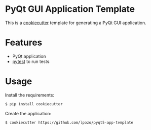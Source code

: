 # PyQt GUI Application Template

This is a [cookiecutter](https://github.com/audreyr/cookiecutter) template for generating a PyQt GUI application.

# Features

- PyQt application
- [pytest](https://github.com/pytest-dev/pytest/) to run tests

# Usage

Install the requirements:

```sh
$ pip install cookiecutter
```

Create the application:

```sh
$ cookiecutter https://github.com/lpozo/pyqt5-app-template
```
